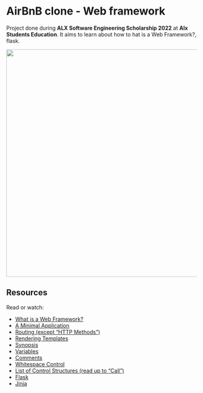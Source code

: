 # AirBnB clone - Web framework
Project done during **ALX Software Engineering Scholarship 2022** at **Alx Students Education**. It aims to learn about how to hat is a Web Framework?, flask.

<img src="https://sourcedexter.com/wp-content/uploads/2017/09/flask-python.png" width="600px"/>

## Resources
Read or watch:

* [What is a Web Framework?](https://alx-intranet.hbtn.io/rltoken/64SQpOGx46Ljp0zFJchESg)
* [A Minimal Application](https://flask.palletsprojects.com/en/1.0.x/quickstart/#a-minimal-application)
* [Routing (except “HTTP Methods”)](https://alx-intranet.hbtn.io/rltoken/PBYpb5Giu7U5uOb-A9PMxw)
* [Rendering Templates](https://alx-intranet.hbtn.io/rltoken/g-W9H6gxHkNqaTw6giSG8Q)
* [Synopsis](https://alx-intranet.hbtn.io/rltoken/5Y_A7XB9Qo1JeZgiSUq0yQ)
* [Variables](https://alx-intranet.hbtn.io/rltoken/ITzobwYP1Lc4KqEUUcYCGw)
* [Comments](https://alx-intranet.hbtn.io/rltoken/ykUFuQSE9KD1M7WGY-4v4w)
* [Whitespace Control](https://alx-intranet.hbtn.io/rltoken/NMLZom50ZVOxQlgYW3rnuQ)
* [List of Control Structures (read up to “Call”)](https://alx-intranet.hbtn.io/rltoken/5AGhzIt0zSpPJh9SFysdMQ)
* [Flask](https://palletsprojects.com/p/flask/)
* [Jinja](https://jinja.palletsprojects.com/en/2.9.x/templates/)
